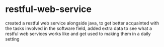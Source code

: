 # restful-web-service
created a restful web service alongside java, to get better acquainted with the tasks involved in the software field, added extra data to see what a restful web services works like and get used to making them in a daily setting
